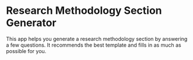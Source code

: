 # Research Methodology Section Generator

This app helps you generate a research methodology section by answering a few questions. It recommends the best template and fills in as much as possible for you.

